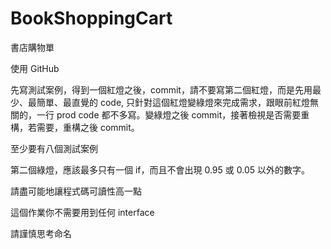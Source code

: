 # BookShoppingCart
書店購物單

使用 GitHub

先寫測試案例，得到一個紅燈之後，commit，請不要寫第二個紅燈，而是先用最少、最簡單、最直覺的 code, 只針對這個紅燈變綠燈來完成需求，跟眼前紅燈無關的，一行 prod code 都不多寫。變綠燈之後 commit，接著檢視是否需要重構，若需要，重構之後 commit。

至少要有八個測試案例

第二個綠燈，應該最多只有一個 if，而且不會出現 0.95 或 0.05 以外的數字。

請盡可能地讓程式碼可讀性高一點

這個作業你不需要用到任何 interface

請謹慎思考命名

